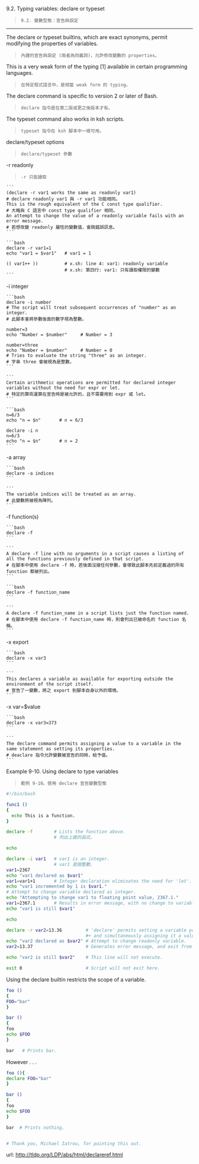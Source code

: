 9.2. Typing variables: declare or typeset
>`9.2. 變數型態：宣告與設定`

---

The declare or typeset builtins, which are exact synonyms, permit modifying the properties of variables. 
>`內建的宣告與設定 (兩者為同義詞)，允許修改變數的 properties。`

This is a very weak form of the typing [1] available in certain programming languages. 
>`在特定程式語言中，是相當 weak form 的 typing。`

The declare command is specific to version 2 or later of Bash. 
>`declare 指令是在第二版或更之後版本才有。`

The typeset command also works in ksh scripts.
>`typeset 指令在 ksh 腳本中一樣可用。`

declare/typeset options
>`declare/typeset 參數`

-r readonly
>`-r 只能讀取`

    ```
    (declare -r var1 works the same as readonly var1)
    # declare readonly var1 與 -r var1 功能相同。
    This is the rough equivalent of the C const type qualifier. 
    # 大略與 C 語言中 const type qualifier 相同。
    An attempt to change the value of a readonly variable fails with an error message.
    # 若想改變 readonly 屬性的變數值，會跳錯誤訊息。
    ```
    
    ```bash
    declare -r var1=1
    echo "var1 = $var1"   # var1 = 1

    (( var1++ ))          # x.sh: line 4: var1: readonly variable
                          # x.sh: 第四行: var1: 只有讀取權限的變數
    ```

-i integer

    ```bash
    declare -i number
    # The script will treat subsequent occurrences of "number" as an integer.	
    # 此腳本會將參數後面的數字視為整數。

    number=3
    echo "Number = $number"     # Number = 3

    number=three
    echo "Number = $number"     # Number = 0
    # Tries to evaluate the string "three" as an integer.
    # 字串 three 會被視為是整數。
    ```

    ```
    Certain arithmetic operations are permitted for declared integer variables without the need for expr or let.
    # 特定的算術運算在宣告時是被允許的，且不需要用到 expr 或 let。
    ```
    
    ```bash
    n=6/3
    echo "n = $n"       # n = 6/3

    declare -i n
    n=6/3
    echo "n = $n"       # n = 2
    ```
    
-a array

    ```bash
    declare -a indices
    ```
    
    ```
    The variable indices will be treated as an array.
    # 此變數將被視為陣列。
    ```
    
-f function(s)

    ```bash
    declare -f
    ```
    
    ```
    A declare -f line with no arguments in a script causes a listing of all the functions previously defined in that script.
    # 在腳本中使用 declare -f 時，若後面沒接任何參數，會導致此腳本先前定義過的所有 function 都被列出。
    ```
    
    ```bash
    declare -f function_name
    ```
    
    ```
    A declare -f function_name in a script lists just the function named.
    # 在腳本中使用 declare -f function_name 時，則會列出已被命名的 function 名稱。 
    ```
    
-x export

    ```bash
    declare -x var3
    ```
    
    ```
    This declares a variable as available for exporting outside the environment of the script itself.
    # 宣告了一變數，將之 export 到腳本自身以外的環境。
    ```
    
-x var=$value

    ```bash
    declare -x var3=373
    ```
    
    ```
    The declare command permits assigning a value to a variable in the same statement as setting its properties.
    # deaclare 指令允許變數被宣告的同時，給予值。
    ```
    
Example 9-10. Using declare to type variables
>`範例 9-10。使用 declare 宣告變數型態`

```bash
#!/bin/bash

func1 ()
{
  echo This is a function.
}

declare -f        # Lists the function above.
                  # 列出上面的函式。

echo

declare -i var1   # var1 is an integer.
                  # var1 是個整數。
var1=2367
echo "var1 declared as $var1"
var1=var1+1       # Integer declaration eliminates the need for 'let'.
echo "var1 incremented by 1 is $var1."
# Attempt to change variable declared as integer.
echo "Attempting to change var1 to floating point value, 2367.1."
var1=2367.1       # Results in error message, with no change to variable.
echo "var1 is still $var1"

echo

declare -r var2=13.36         # 'declare' permits setting a variable property
                              #+ and simultaneously assigning it a value.
echo "var2 declared as $var2" # Attempt to change readonly variable.
var2=13.37                    # Generates error message, and exit from script.

echo "var2 is still $var2"    # This line will not execute.

exit 0                        # Script will not exit here.
```

Using the declare builtin restricts the scope of a variable. 

```bash
foo ()
{
FOO="bar"
}

bar ()
{
foo
echo $FOO
}

bar   # Prints bar.
```

However . . . 

```bash
foo (){
declare FOO="bar"
}

bar ()
{
foo
echo $FOO
}

bar  # Prints nothing.


# Thank you, Michael Iatrou, for pointing this out.
```

url: http://tldp.org/LDP/abs/html/declareref.html
